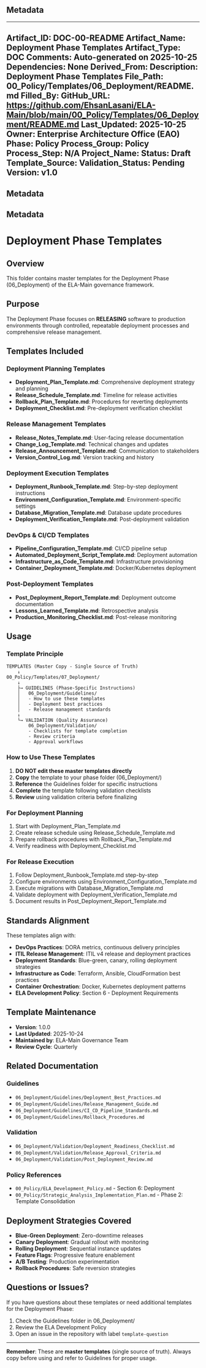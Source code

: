 ## Metadata
---
Artifact_ID: DOC-00-README
Artifact_Name: Deployment Phase Templates
Artifact_Type: DOC
Comments: Auto-generated on 2025-10-25
Dependencies: None
Derived_From: 
Description: Deployment Phase Templates
File_Path: 00_Policy/Templates/06_Deployment/README.md
Filled_By: 
GitHub_URL: https://github.com/EhsanLasani/ELA-Main/blob/main/00_Policy/Templates/06_Deployment/README.md
Last_Updated: 2025-10-25
Owner: Enterprise Architecture Office (EAO)
Phase: Policy
Process_Group: Policy
Process_Step: N/A
Project_Name: 
Status: Draft
Template_Source: 
Validation_Status: Pending
Version: v1.0
---
## Metadata
## Metadata
# Deployment Phase Templates

## Overview
This folder contains master templates for the Deployment Phase (06_Deployment) of the ELA-Main governance framework.

## Purpose
The Deployment Phase focuses on **RELEASING** software to production environments through controlled, repeatable deployment processes and comprehensive release management.

## Templates Included

### Deployment Planning Templates
- **Deployment_Plan_Template.md**: Comprehensive deployment strategy and planning
- **Release_Schedule_Template.md**: Timeline for release activities
- **Rollback_Plan_Template.md**: Procedures for reverting deployments
- **Deployment_Checklist.md**: Pre-deployment verification checklist

### Release Management Templates
- **Release_Notes_Template.md**: User-facing release documentation
- **Change_Log_Template.md**: Technical changes and updates
- **Release_Announcement_Template.md**: Communication to stakeholders
- **Version_Control_Log.md**: Version tracking and history

### Deployment Execution Templates
- **Deployment_Runbook_Template.md**: Step-by-step deployment instructions
- **Environment_Configuration_Template.md**: Environment-specific settings
- **Database_Migration_Template.md**: Database update procedures
- **Deployment_Verification_Template.md**: Post-deployment validation

### DevOps & CI/CD Templates
- **Pipeline_Configuration_Template.md**: CI/CD pipeline setup
- **Automated_Deployment_Script_Template.md**: Deployment automation
- **Infrastructure_as_Code_Template.md**: Infrastructure provisioning
- **Container_Deployment_Template.md**: Docker/Kubernetes deployment

### Post-Deployment Templates
- **Post_Deployment_Report_Template.md**: Deployment outcome documentation
- **Lessons_Learned_Template.md**: Retrospective analysis
- **Production_Monitoring_Checklist.md**: Post-release monitoring

## Usage

### Template Principle
```
TEMPLATES (Master Copy - Single Source of Truth)
    ↓
00_Policy/Templates/07_Deployment/
    ↓
    ├→ GUIDELINES (Phase-Specific Instructions)
    │   06_Deployment/Guidelines/
    │   - How to use these templates
    │   - Deployment best practices
    │   - Release management standards
    ↓
    └→ VALIDATION (Quality Assurance)
        06_Deployment/Validation/
        - Checklists for template completion
        - Review criteria
        - Approval workflows
```

### How to Use These Templates

1. **DO NOT edit these master templates directly**
2. **Copy** the template to your phase folder (06_Deployment/)
3. **Reference** the Guidelines folder for specific instructions
4. **Complete** the template following validation checklists
5. **Review** using validation criteria before finalizing

### For Deployment Planning
1. Start with Deployment_Plan_Template.md
2. Create release schedule using Release_Schedule_Template.md
3. Prepare rollback procedures with Rollback_Plan_Template.md
4. Verify readiness with Deployment_Checklist.md

### For Release Execution
1. Follow Deployment_Runbook_Template.md step-by-step
2. Configure environments using Environment_Configuration_Template.md
3. Execute migrations with Database_Migration_Template.md
4. Validate deployment with Deployment_Verification_Template.md
5. Document results in Post_Deployment_Report_Template.md

## Standards Alignment

These templates align with:
- **DevOps Practices**: DORA metrics, continuous delivery principles
- **ITIL Release Management**: ITIL v4 release and deployment practices
- **Deployment Standards**: Blue-green, canary, rolling deployment strategies
- **Infrastructure as Code**: Terraform, Ansible, CloudFormation best practices
- **Container Orchestration**: Docker, Kubernetes deployment patterns
- **ELA Development Policy**: Section 6 - Deployment Requirements

## Template Maintenance

- **Version**: 1.0.0
- **Last Updated**: 2025-10-24
- **Maintained by**: ELA-Main Governance Team
- **Review Cycle**: Quarterly

## Related Documentation

### Guidelines
- `06_Deployment/Guidelines/Deployment_Best_Practices.md`
- `06_Deployment/Guidelines/Release_Management_Guide.md`
- `06_Deployment/Guidelines/CI_CD_Pipeline_Standards.md`
- `06_Deployment/Guidelines/Rollback_Procedures.md`

### Validation
- `06_Deployment/Validation/Deployment_Readiness_Checklist.md`
- `06_Deployment/Validation/Release_Approval_Criteria.md`
- `06_Deployment/Validation/Post_Deployment_Review.md`

### Policy References
- `00_Policy/ELA_Development_Policy.md` - Section 6: Deployment
- `00_Policy/Strategic_Analysis_Implementation_Plan.md` - Phase 2: Template Consolidation

## Deployment Strategies Covered

- **Blue-Green Deployment**: Zero-downtime releases
- **Canary Deployment**: Gradual rollout with monitoring
- **Rolling Deployment**: Sequential instance updates
- **Feature Flags**: Progressive feature enablement
- **A/B Testing**: Production experimentation
- **Rollback Procedures**: Safe reversion strategies

## Questions or Issues?

If you have questions about these templates or need additional templates for the Deployment Phase:
1. Check the Guidelines folder in 06_Deployment/
2. Review the ELA Development Policy
3. Open an issue in the repository with label `template-question`

---

**Remember**: These are **master templates** (single source of truth). Always copy before using and refer to Guidelines for proper usage.
